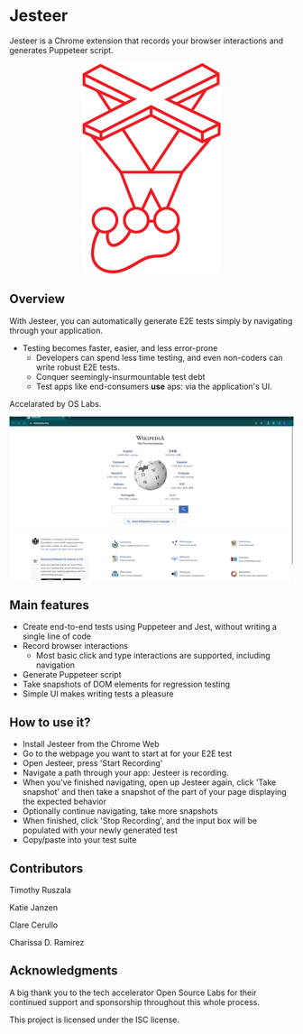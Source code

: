 # Jesteer
Jesteer is a Chrome extension that records your browser interactions and generates Puppeteer script.
<p align="center">
  <img 
    src="./splash/public/img/JesteerLogo2.png" alt="Jesteer logo"
  >
</p>

## Overview
With Jesteer, you can automatically generate E2E tests simply by navigating through your application.
  - Testing becomes faster, easier, and less error-prone
    - Developers can spend less time testing, and even non-coders can write robust E2E tests.
    - Conquer seemingly-insurmountable test debt
    - Test apps like end-consumers **use** aps: via the application's UI.

Accelarated by OS Labs.


<p align="center">
  <img 
    src="./splash/public/img/640px.gif" alt="Jesteer logo"
  >
</p>

## Main features
- Create end-to-end tests using Puppeteer and Jest, without writing a single line of code
- Record browser interactions
    - Most basic click and type interactions are supported, including navigation
- Generate Puppeteer script
- Take snapshots of DOM elements for regression testing
- Simple UI makes writing tests a pleasure

## How to use it?
- Install Jesteer from the Chrome Web
- Go to the webpage you want to start at for your E2E test
- Open Jesteer, press 'Start Recording'
- Navigate a path through your app: Jesteer is recording.
- When you've finished navigating, open up Jesteer again, click 'Take snapshot' and then take a snapshot of the part of your page displaying the expected behavior
- Optionally continue navigating, take more snapshots
- When finished, click 'Stop Recording', and the input box will be populated with your newly generated test
- Copy/paste into your test suite

## Contributors
Timothy Ruszala

Katie Janzen

Clare Cerullo

Charissa D. Ramirez

## Acknowledgments
A big thank you to the tech accelerator Open Source Labs for their continued support and sponsorship throughout this whole process.

This project is licensed under the ISC license.
